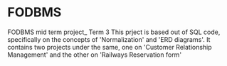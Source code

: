 # FODBMS
FODBMS mid term project_ Term 3
This prject is based out of SQL code, specifically on the concepts of 'Normalization' and 'ERD diagrams'. It contains two projects under the same, one on 'Customer Relationship Management' and the other on 'Railways Reservation form'
